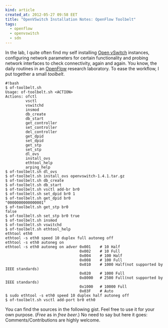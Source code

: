 ```yaml
---
kind: article
created_at: 2012-05-27 09:58 EET
title: "OpenVSwitch Installation Notes: OpenFlow Toolbelt"
tags:
  - openflow
  - openvswitch
  - sdn
---
```


In the lab, I quite often find my self installing [Open vSwitch](http://www.openvswitch.org/) instances, configuring network parameters for certain functionality and probing network interfaces to check connectivity, again and again. You know, the daily routines in an [OpenFlow](http://www.openflow.org/) research laboratory. To ease the workflow, I put together a small *toolbelt*.

    #!bash
    $ of-toolbelt.sh
    Usage: of-toolbelt.sh <ACTION>
    Actions: ofctl
             vsctl
             vswitchd
             insmod
             db_create
             db_start
             get_controller
             set_controller
             del_controller
             get_dpid
             set_dpid
             get_stp
             set_stp
             dl_ovs
             install_ovs
             ethtool_help
             arping_help
    $ of-toolbelt.sh dl_ovs
    $ of-toolbelt.sh install_ovs openvswitch-1.4.1.tar.gz
    $ of-toolbelt.sh db_create
    $ of-toolbelt.sh db_start
    $ of-toolbelt.sh vsctl add-br br0
    $ of-toolbelt.sh set_dpid br0 1
    $ of-toolbelt.sh get_dpid br0
    "0000000000000001"
    $ of-toolbelt.sh get_stp br0
    false
    $ of-toolbelt.sh set_stp br0 true
    $ of-toolbelt.sh insmod
    $ of-toolbelt.sh vswitchd
    $ of-toolbelt.sh ethtool_help
    ethtool eth0
    ethtool -s eth0 speed 10 duplex full autoneg off
    ethtool -s eth0 autoneg on
    ethtool -s eth0 autoneg on adver 0x001    # 10 Half
                                     0x002    # 10 Full
                                     0x004    # 100 Half
                                     0x008    # 100 Full
                                     0x010    # 1000 Half(not supported by IEEE standards)
                                     0x020    # 1000 Full
                                     0x8000   # 2500 Full(not supported by IEEE standards)
                                     0x1000   # 10000 Full
                                     0x03F    # Auto
    $ sudo ethtool -s eth0 speed 10 duplex half autoneg off
    $ of-toolbelt.sh vsctl add-port br0 eth0

You can find the sources in the following gist. Feel free to use it for your own purpose. (*Free* as in *free beer*.) No need to say but here it goes: Comments/Contributions are highly welcome.

<script src="https://gist.github.com/2814489.js?file=of-toolbelt.sh"></script>
